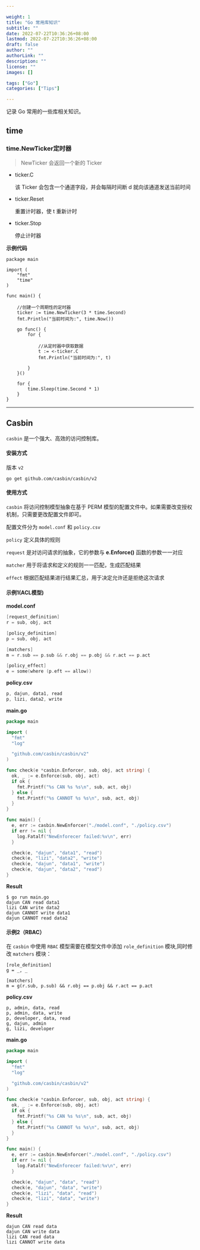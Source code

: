 ```yaml
---

weight: 1
title: "Go 常用库知识"
subtitle: ""
date: 2022-07-22T10:36:26+08:00
lastmod: 2022-07-22T10:36:26+08:00
draft: false
author: ""
authorLink: ""
description: ""
license: ""
images: []

tags: ["Go"]
categories: ["Tips"]

---
```


记录 Go 常用的一些库相关知识。 

<!--more-->



## time

### time.NewTicker定时器

> NewTicker 会返回一个新的 Ticker

- ticker.C 

  该 Ticker 会包含一个通道字段，并会每隔时间断 d 就向该通道发送当前时间

- ticker.Reset

  重置计时器，使 t 重新计时

- ticker.Stop

  停止计时器



**示例代码**

```shell
package main

import (
    "fmt"
    "time"
)

func main() {

    //创建一个周期性的定时器
    ticker := time.NewTicker(3 * time.Second)
    fmt.Println("当前时间为:", time.Now())

    go func() {
        for {

            //从定时器中获取数据
            t := <-ticker.C
            fmt.Println("当前时间为:", t)

        }
    }()

    for {
        time.Sleep(time.Second * 1)
    }
}
```





------



## Casbin



`casbin` 是一个强大、高效的访问控制库。

#### 安装方式

版本 `v2`

```shell
go get github.com/casbin/casbin/v2
```



#### 使用方式

`casbin` 将访问控制模型抽象在基于 PERM 模型的配置文件中。如果需要改变授权机制，只需要更改配置文件即可。

配置文件分为 `model.conf` 和 `policy.csv` 

`policy` 定义具体的规则

`request` 是对访问请求的抽象，它的参数与 **e.Enforce()** 函数的参数一一对应

`matcher` 用于将请求和定义的规则一一匹配，生成匹配结果

`effect` 根据匹配结果进行结果汇总，用于决定允许还是拒绝这次请求



#### 示例1(ACL模型)

**model.conf**

```go
[request_definition]
r = sub, obj, act

[policy_definition]
p = sub, obj, act

[matchers]
m = r.sub == p.sub && r.obj == p.obj && r.act == p.act

[policy_effect]
e = some(where (p.eft == allow))
```



**policy.csv**

```go
p, dajun, data1, read
p, lizi, data2, write
```



**main.go**

```go
package main

import (
  "fmt"
  "log"

  "github.com/casbin/casbin/v2"
)

func check(e *casbin.Enforcer, sub, obj, act string) {
  ok, _ := e.Enforce(sub, obj, act)
  if ok {
    fmt.Printf("%s CAN %s %s\n", sub, act, obj)
  } else {
    fmt.Printf("%s CANNOT %s %s\n", sub, act, obj)
  }
}

func main() {
  e, err := casbin.NewEnforcer("./model.conf", "./policy.csv")
  if err != nil {
    log.Fatalf("NewEnforecer failed:%v\n", err)
  }

  check(e, "dajun", "data1", "read")
  check(e, "lizi", "data2", "write")
  check(e, "dajun", "data1", "write")
  check(e, "dajun", "data2", "read")
}
```

**Result**

```shell
$ go run main.go
dajun CAN read data1
lizi CAN write data2
dajun CANNOT write data1
dajun CANNOT read data2
```





#### 示例2（RBAC）

在 `casbin` 中使用 `RBAC` 模型需要在模型文件中添加 `role_definition` 模块,同时修改 `matchers` 模块：

```shell
[role_definition]
g = _, _

[matchers]
m = g(r.sub, p.sub) && r.obj == p.obj && r.act == p.act
```

**policy.csv**

```shell
p, admin, data, read
p, admin, data, write
p, developer, data, read
g, dajun, admin
g, lizi, developer
```

**main.go**

```go
package main

import (
  "fmt"
  "log"

  "github.com/casbin/casbin/v2"
)

func check(e *casbin.Enforcer, sub, obj, act string) {
  ok, _ := e.Enforce(sub, obj, act)
  if ok {
    fmt.Printf("%s CAN %s %s\n", sub, act, obj)
  } else {
    fmt.Printf("%s CANNOT %s %s\n", sub, act, obj)
  }
}

func main() {
  e, err := casbin.NewEnforcer("./model.conf", "./policy.csv")
  if err != nil {
    log.Fatalf("NewEnforecer failed:%v\n", err)
  }

  check(e, "dajun", "data", "read")
  check(e, "dajun", "data", "write")
  check(e, "lizi", "data", "read")
  check(e, "lizi", "data", "write")
}
```

**Result**

```shell
dajun CAN read data
dajun CAN write data
lizi CAN read data
lizi CANNOT write data
```




